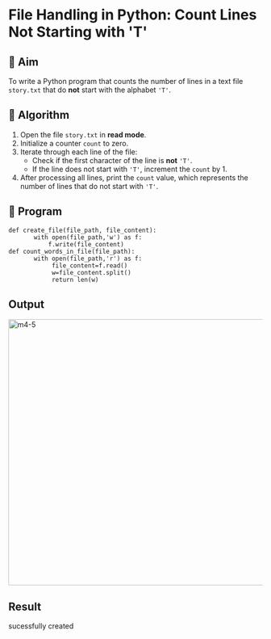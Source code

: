 # File Handling in Python: Count Lines Not Starting with 'T'

## 🎯 Aim
To write a Python program that counts the number of lines in a text file `story.txt` that do **not** start with the alphabet `'T'`.

## 🧠 Algorithm
1. Open the file `story.txt` in **read mode**.
2. Initialize a counter `count` to zero.
3. Iterate through each line of the file:
   - Check if the first character of the line is **not** `'T'`.
   - If the line does not start with `'T'`, increment the `count` by 1.
4. After processing all lines, print the `count` value, which represents the number of lines that do not start with `'T'`.

## 🧾 Program
```
def create_file(file_path, file_content): 
       with open(file_path,'w') as f:
           f.write(file_content)
def count_words_in_file(file_path):
       with open(file_path,'r') as f:
            file_content=f.read()
            w=file_content.split()
            return len(w)
```
## Output
<img width="1649" height="527" alt="m4-5" src="https://github.com/user-attachments/assets/db2be92e-aafc-462c-9592-187a997d34c9" />

## Result
sucessfully created
